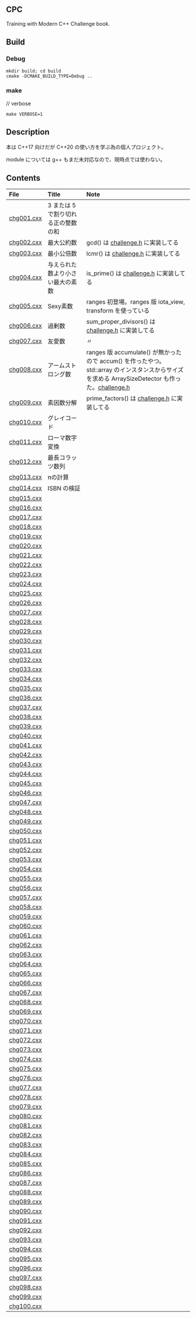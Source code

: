 ## CPC

Training with Modern C++ Challenge book.

## Build

### Debug
```shell
mkdir build; cd build
cmake -DCMAKE_BUILD_TYPE=Debug ..
```

### make

// verbose 
```shell
make VERBOSE=1
```


## Description

本は C++17 向けだが C++20 の使い方を学ぶ為の個人プロジェクト。

module については g++ もまだ未対応なので、現時点では使わない。

## Contents

| File | Title | Note |
:---|:---|:---
|[chg001.cxx](chg001.cxx)|3 または 5 で割り切れる正の整数の和|
|[chg002.cxx](chg002.cxx)|最大公約数|gcd() は [challenge.h](challenge.h) に実装してる
|[chg003.cxx](chg003.cxx)|最小公倍数|lcmr() は [challenge.h](challenge.h) に実装してる
|[chg004.cxx](chg004.cxx)|与えられた数より小さい最大の素数|is_prime() は [challenge.h](challenge.h) に実装してる
|[chg005.cxx](chg005.cxx)|Sexy素数|ranges 初登場。ranges 版 iota_view, transform を使っている
|[chg006.cxx](chg006.cxx)|過剰数|sum_proper_divisors() は [challenge.h](challenge.h) に実装してる
|[chg007.cxx](chg007.cxx)|友愛数|〃
|[chg008.cxx](chg008.cxx)|アームストロング数|ranges 版 accumulate() が無かったので accum() を作ったやつ。<br> std::array のインスタンスからサイズを求める ArraySizeDetector も作った。[challenge.h](challenge.h)
|[chg009.cxx](chg009.cxx)|素因数分解|prime_factors() は [challenge.h](challenge.h) に実装してる
|[chg010.cxx](chg010.cxx)|グレイコード
|[chg011.cxx](chg011.cxx)|ローマ数字変換
|[chg012.cxx](chg012.cxx)|最長コラッツ数列
|[chg013.cxx](chg013.cxx)|πの計算
|[chg014.cxx](chg014.cxx)|ISBN の検証
|[chg015.cxx](chg015.cxx)|
|[chg016.cxx](chg016.cxx)|
|[chg017.cxx](chg017.cxx)|
|[chg018.cxx](chg018.cxx)|
|[chg019.cxx](chg019.cxx)|
|[chg020.cxx](chg020.cxx)|
|[chg021.cxx](chg021.cxx)|
|[chg022.cxx](chg022.cxx)|
|[chg023.cxx](chg023.cxx)|
|[chg024.cxx](chg024.cxx)|
|[chg025.cxx](chg025.cxx)|
|[chg026.cxx](chg026.cxx)|
|[chg027.cxx](chg027.cxx)|
|[chg028.cxx](chg028.cxx)|
|[chg029.cxx](chg029.cxx)|
|[chg030.cxx](chg030.cxx)|
|[chg031.cxx](chg031.cxx)|
|[chg032.cxx](chg032.cxx)|
|[chg033.cxx](chg033.cxx)|
|[chg034.cxx](chg034.cxx)|
|[chg035.cxx](chg035.cxx)|
|[chg036.cxx](chg036.cxx)|
|[chg037.cxx](chg037.cxx)|
|[chg038.cxx](chg038.cxx)|
|[chg039.cxx](chg039.cxx)|
|[chg040.cxx](chg040.cxx)|
|[chg041.cxx](chg041.cxx)|
|[chg042.cxx](chg042.cxx)|
|[chg043.cxx](chg043.cxx)|
|[chg044.cxx](chg044.cxx)|
|[chg045.cxx](chg045.cxx)|
|[chg046.cxx](chg046.cxx)|
|[chg047.cxx](chg047.cxx)|
|[chg048.cxx](chg048.cxx)|
|[chg049.cxx](chg049.cxx)|
|[chg050.cxx](chg050.cxx)|
|[chg051.cxx](chg051.cxx)|
|[chg052.cxx](chg052.cxx)|
|[chg053.cxx](chg053.cxx)|
|[chg054.cxx](chg054.cxx)|
|[chg055.cxx](chg055.cxx)|
|[chg056.cxx](chg056.cxx)|
|[chg057.cxx](chg057.cxx)|
|[chg058.cxx](chg058.cxx)|
|[chg059.cxx](chg059.cxx)|
|[chg060.cxx](chg060.cxx)|
|[chg061.cxx](chg061.cxx)|
|[chg062.cxx](chg062.cxx)|
|[chg063.cxx](chg063.cxx)|
|[chg064.cxx](chg064.cxx)|
|[chg065.cxx](chg065.cxx)|
|[chg066.cxx](chg066.cxx)|
|[chg067.cxx](chg067.cxx)|
|[chg068.cxx](chg068.cxx)|
|[chg069.cxx](chg069.cxx)|
|[chg070.cxx](chg070.cxx)|
|[chg071.cxx](chg071.cxx)|
|[chg072.cxx](chg072.cxx)|
|[chg073.cxx](chg073.cxx)|
|[chg074.cxx](chg074.cxx)|
|[chg075.cxx](chg075.cxx)|
|[chg076.cxx](chg076.cxx)|
|[chg077.cxx](chg077.cxx)|
|[chg078.cxx](chg078.cxx)|
|[chg079.cxx](chg079.cxx)|
|[chg080.cxx](chg080.cxx)|
|[chg081.cxx](chg081.cxx)|
|[chg082.cxx](chg082.cxx)|
|[chg083.cxx](chg083.cxx)|
|[chg084.cxx](chg084.cxx)|
|[chg085.cxx](chg085.cxx)|
|[chg086.cxx](chg086.cxx)|
|[chg087.cxx](chg087.cxx)|
|[chg088.cxx](chg088.cxx)|
|[chg089.cxx](chg089.cxx)|
|[chg090.cxx](chg090.cxx)|
|[chg091.cxx](chg091.cxx)|
|[chg092.cxx](chg092.cxx)|
|[chg093.cxx](chg093.cxx)|
|[chg094.cxx](chg094.cxx)|
|[chg095.cxx](chg095.cxx)|
|[chg096.cxx](chg096.cxx)|
|[chg097.cxx](chg097.cxx)|
|[chg098.cxx](chg098.cxx)|
|[chg099.cxx](chg099.cxx)|
|[chg100.cxx](chg100.cxx)|
